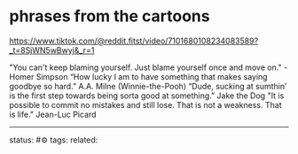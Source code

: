 # phrases from the cartoons
https://www.tiktok.com/@reddit.fitst/video/7101680108234083589?_t=8SjWN5wBwyj&_r=1

"You can't keep blaming yourself. Just blame yourself once and move on." -Homer Simpson
“How lucky I am to have something that makes saying goodbye so hard.” A.A. Milne (Winnie-the-Pooh)
“Dude, sucking at sumthin’ is the first step towards being sorta good at something.” Jake the Dog 
"It is possible to commit no mistakes and still lose. That is not a weakness. That is life." Jean-Luc Picard

---
status: #⚙️ 
tags: 
related: 
